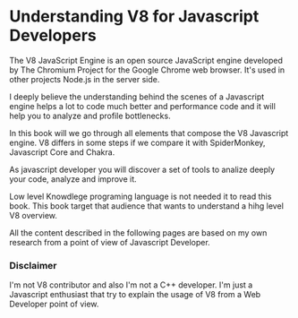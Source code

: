 # Understanding V8 for Javascript Developers

The V8 JavaScript Engine is an open source JavaScript engine developed by The Chromium Project for the Google Chrome web browser.  It's used in other projects Node.js in the server side.

I deeply believe the understanding behind the scenes of a Javascript engine helps a lot to code much better and performance code and it will help you to analyze and profile bottlenecks.

In this book will we go through all elements that compose the V8 Javascript engine. V8 differs in some steps if we compare it with SpiderMonkey, Javascript Core and Chakra.

As javascript developer you will discover a set of tools to analize deeply your code, analyze and improve it. 

Low level Knowdlege programing language is not needed it to read this book. This book target that audience that wants to understand a hihg level V8 overview.

All the content described in the following pages are based on my own research from a point of view of Javascript Developer.


### Disclaimer

I'm not V8 contributor and also I'm not a C++ developer. I'm just a Javascript enthusiast that try to explain the usage of V8 from a Web Developer point of view.